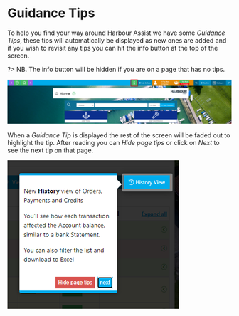 # Guidance Tips

To help you find your way around Harbour Assist we have some *Guidance Tips*, these tips will automatically be displayed as new ones are added and if you wish to revisit any tips you can hit the info button at the top of the screen.

?> NB. The info button will be hidden if you are on a page that has no tips.

![image-20200819104312942](image-20200819104312942.png)

When a *Guidance Tip* is displayed the rest of the screen will be faded out to highlight the tip.  After reading you can *Hide page tips* or click on *Next* to see the next tip on that page.

![image-20200819104633863](image-20200819104633863.png)